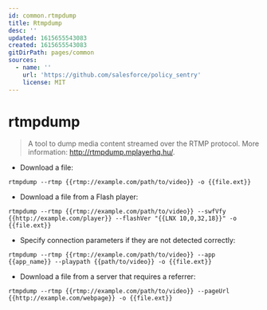 ```yaml
---
id: common.rtmpdump
title: Rtmpdump
desc: ''
updated: 1615655543083
created: 1615655543083
gitDirPath: pages/common
sources:
  - name: ''
    url: 'https://github.com/salesforce/policy_sentry'
    license: MIT
---
```

# rtmpdump

> A tool to dump media content streamed over the RTMP protocol.
> More information: <http://rtmpdump.mplayerhq.hu/>.

- Download a file:

`rtmpdump --rtmp {{rtmp://example.com/path/to/video}} -o {{file.ext}}`

- Download a file from a Flash player:

`rtmpdump --rtmp {{rtmp://example.com/path/to/video}} --swfVfy {{http://example.com/player}} --flashVer "{{LNX 10,0,32,18}}" -o {{file.ext}}`

- Specify connection parameters if they are not detected correctly:

`rtmpdump --rtmp {{rtmp://example.com/path/to/video}} --app {{app_name}} --playpath {{path/to/video}} -o {{file.ext}}`

- Download a file from a server that requires a referrer:

`rtmpdump --rtmp {{rtmp://example.com/path/to/video}} --pageUrl {{http://example.com/webpage}} -o {{file.ext}}`

